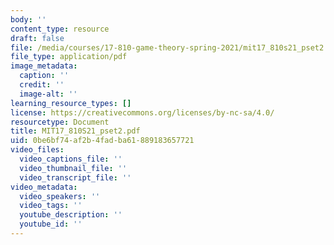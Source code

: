 ```yaml
---
body: ''
content_type: resource
draft: false
file: /media/courses/17-810-game-theory-spring-2021/mit17_810s21_pset2.pdf
file_type: application/pdf
image_metadata:
  caption: ''
  credit: ''
  image-alt: ''
learning_resource_types: []
license: https://creativecommons.org/licenses/by-nc-sa/4.0/
resourcetype: Document
title: MIT17_810S21_pset2.pdf
uid: 0be6bf74-af2b-4fad-ba61-889183657721
video_files:
  video_captions_file: ''
  video_thumbnail_file: ''
  video_transcript_file: ''
video_metadata:
  video_speakers: ''
  video_tags: ''
  youtube_description: ''
  youtube_id: ''
---
```

